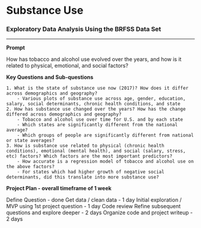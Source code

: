 # Substance Use
### Exploratory Data Analysis Using the BRFSS Data Set
-----
**Prompt**

How has tobacco and alcohol use evolved over the years, and how is it related to physical, emotional, and social factors?

**Key Questions and Sub-questions**

    1. What is the state of substance use now (2017)? How does it differ across demographics and geography?
        - Various plots of substance use across age, gender, education, salary, social determinants, chronic health conditions, and state
    2. How has substance use changed over the years? How has the change differed across demographics and geography?
        - Tobacco and alcohol use over time for U.S. and by each state
        - Which states are significantly different from the national average?
        - Which groups of people are significantly different from national or state averages?
    3. How is substance use related to physical (chronic health conditions), emotional (mental health), and social (salary, stress, etc) factors? Which factors are the most important predictors?
        - How accurate is a regression model of tobacco and alcohol use on the above factors?
        - For states which had higher growth of negative social determinants, did this translate into more substance use?

**Project Plan - overall timeframe of 1 week**

Define Question - done
Get data / clean data - 1 day
Initial exploration / MVP using 1st project question - 1 day
Code review
Refine subsequent questions and explore deeper - 2 days
Organize code and project writeup - 2 days
